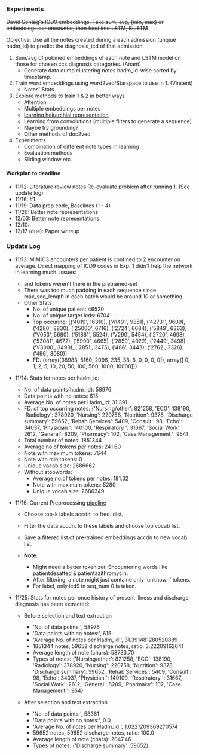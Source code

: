 ### Experiments

~~David Sontag's ICD9 embeddings. Take sum, avg, (min, max) or embeddings per encounter, then feed into LSTM, BiLSTM~~

Objective: Use all the notes created during a each admission (unqiue hadm_id) to predict the diagnosis_icd of that admission:

1. Sum/avg of pubmed embeddings of each note and LSTM model on those for chosen ccs diagnosis categories. (Anant)
	- Generate data dump clustering notes hadm_id-wise sorted by timestamp.
2. Train word embeddings using word2vec/Starspace to use in 1. (Vincent)
	- Notes' Stats
3. Explore methods to train 1 & 2 in better ways
	- Attention
	- Multiple embeddings per notes
	- [learning heirarchial representation](https://arxiv.org/pdf/1705.08039.pdf)
	- Learning from convolutions (multiple filters to generate a sequence)
	- Maybe try grounding?
    - Other methods of doc2vec
4. Experiments
    - Combination of different note types in learning
    - Evaluation methods
    - Sliding window etc.


#### Workplan to deadline

- ~~11/12: Literature review notes~~ Re-evaluate problem after running 1. (See update log)
- 11/16: #1.
- 11/19: Data prep code, Baselines (1 - 4)
- 11/26: Better note representations
- 12/03: Better note representations
- 12/10:
- 12/17 (due): Paper writeup

### Update Log
- 11/13: MIMIC3 encounters per patient is confined to 2 encounter on average. Direct mapping of ICD9 codes in Exp. 1 didn't help the network in learning much.
Issues:
	* <pad> and <unk> tokens weren't there in the pretrained-set
	* There was too much padding in each sequence since max_seq_length in each batch would be around 10 or something.
	* Other Stats	:
		- No. of unique patient: 46520
		- No. of unique target icds: 6704
		- Top occuring:  [('4019', 16310), ('41401', 9851), ('42731', 9609), ('4280', 8830), ('25000', 6716), ('2724', 6684), ('5849', 6363), ('V053', 5680), ('51881', 5524), ('V290', 5454), ('2720', 4698), ('53081', 4672), ('5990', 4665), ('2859', 4022), ('2449', 3498), ('V3000', 3490), ('2851', 3475), ('486', 3443), ('2762', 3326), ('496', 3080)]
		- FD: (array([38983,  5160,  2096,   235,    38,     8,     0,     0,     0,     0]), array([    0,     1,     2,     5,    10,    20,    50,   100,   500,
        1000, 10000]))

- 11/14: Stats for notes per hadm_id:
	* No. of data points(hadm_id): 58976
	* Data points with no notes: 615
	* Average No. of notes per Hadm_id: 31.391
	* FD. of top occurring notes: {'Nursing/other': 821258, 'ECG': 138190, 'Radiology': 378920, 'Nursing': 220758, 'Nutrition': 9378, 'Discharge summary': 59652, 'Rehab Services': 5409, 'Consult': 98, 'Echo': 34037, 'Physician ': 140100, 'Respiratory ': 31667, 'Social Work': 2612, 'General': 8209, 'Pharmacy': 102, 'Case Management ': 954}
	* Total number of notes: 1851344
	* Average no.of tokens per notes: 241.60
	* Note with maximum tokens: 7644
	* Note with min tokens: 0
	* Unique vocab size: 2686662


	- Without stopwords:
		* Average no.of tokens per notes: 181.32
		* Note with maximum tokens: 5280
		* Unique vocab size: 2686349

- 11/16: Current Preprocessing [pipeline](src/preprocessing_pipelin.py)
	* Choose top-k labels accdn. to freq. dist.
	* Filter the data accdn. to these labels and choose top vocab list.
	* Save a filtered list of pre-trained embeddings accdn to new vocab list.

	* **Note**:
		* Might need a better tokenizer. Encountering words like patientdesatted & patientazithromycin.
		* After filtering, a note might just containe only 'unknown' tokens.
		* For label, only icd9 in seq_num 0 is taken.


- 11/25: Stats for notes per once history of present illness and discharge diagnosis has been extracted:
	* Before selection and text extraction
		* 'No. of data points:', 58976
		* 'Data points with no notes:', 615
		* 'Average No. of notes per Hadm_id:', 31.391481280520889
		* 1851344 notes, 59652 discharge notes, ratio: 3.22209162641
		* Average length of note (chars): 58733.70
		* Types of notes: {'Nursing/other': 821258, 'ECG': 138190, 'Radiology': 378920, 'Nursing': 220758, 'Nutrition': 9378, 'Discharge summary': 59652, 'Rehab Services': 5409, 'Consult': 98, 'Echo': 34037, 'Physician ': 140100, 'Respiratory ': 31667, 'Social Work': 2612, 'General': 8209, 'Pharmacy': 102, 'Case Management ': 954}

	* After selection and text extraction
		* 'No. of data points:', 58361
		* 'Data points with no notes:', 0.0
		* 'Average No. of notes per Hadm_id:', 1.0221209369270574
		* 59652 notes, 59652 discharge notes, ratio: 100.0
		* Average length of note (chars): 2047.46
		* Types of notes: {'Discharge summary': 59652}

